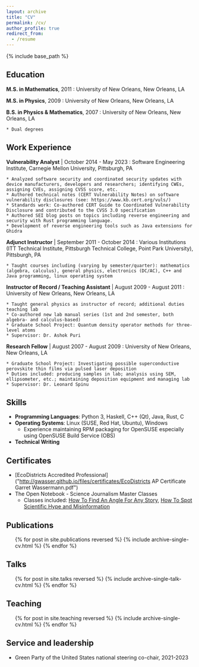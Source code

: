 ```yaml
---
layout: archive
title: "CV"
permalink: /cv/
author_profile: true
redirect_from:
  - /resume
---
```


{% include base_path %}

Education
---------

**M.S. in Mathematics**, 2011
:   University of New Orleans, New Orleans, LA

**M.S. in Physics**, 2009
:   University of New Orleans, New Orleans, LA

**B.S. in Physics & Mathematics**, 2007
:   University of New Orleans, New Orleans, LA

    * Dual degrees

Work Experience
---------------

**Vulnerability Analyst** | October 2014 - May 2023
:   Software Engineering Institute, Carnegie Mellon University, Pittsburgh, PA

    * Analyzed software security and coordinated security updates with device manufacturers, developers and researchers; identifying CWEs, assigning CVEs, assigning CVSS score, etc.
    * Authored technical notes (CERT Vulnerability Notes) on software vulnerability disclosures (see: https://www.kb.cert.org/vuls/)
    * Standards work: Co-authored CERT Guide to Coordinated Vulnerability Disclosure and contributed to the CVSS 3.0 specification
    * Authored SEI blog posts on topics including reverse engineering and security with Rust programming language.
    * Development of reverse engineering tools such as Java extensions for Ghidra

**Adjunct Instructor** | September 2011 - October 2014
:   Various Institutions (ITT Technical Institute, Pittsburgh Technical College, Point Park University), Pittsburgh, PA

    * Taught courses including (varying by semester/quarter): mathematics (algebra, calculus), general physics, electronics (DC/AC), C++ and Java programming, linux operating system
    
**Instructor of Record / Teaching Assistant** | August 2009 - August 2011
:   University of New Orleans, New Orleans, LA

    * Taught general physics as instructor of record; additional duties teaching lab
    * Co-authored new lab manual series (1st and 2nd semester, both algebra- and calculus-based)
    * Graduate School Project: Quantum density operator methods for three-level atoms
    * Supervisor: Dr. Ashok Puri
  
**Research Fellow** | August 2007 - August 2009
:   University of New Orleans, New Orleans, LA

    * Graduate School Project: Investigating possible superconductive perovskite thin films via pulsed laser deposition
    * Duties included: producing samples in lab; analysis using SEM, ellipsometer, etc.; maintaining deposition equipment and managing lab
    * Supervisor: Dr. Leonard Spinu
  
  
Skills
------
* **Programming Languages**: Python 3, Haskell, C++ (Qt), Java, Rust, C
* **Operating Systems**: Linux (SUSE, Red Hat, Ubuntu), Windows
  * Experience maintaining RPM packaging for OpenSUSE especially using OpenSUSE Build Service (OBS)
* **Technical Writing**

Certificates
------------

* [EcoDistricts Accredited Professional]("http://gwasser.github.io/files/certificates/EcoDistricts AP Certificate Garret Wassermann.pdf")
* The Open Notebook - Science Journalism Master Classes
  * Classes included: [How To Find An Angle For Any Story](http://gwasser.github.io/files/certificates/Certificate-of-Completion-TON-Angles-Course.pdf), [How To Spot Scientific Hype and Misinformation](http://gwasser.github.io/files/certificates/Certificate-of-Completion-TON-Hype-Course.pdf)

Publications
------------
  <ul>{% for post in site.publications reversed %}
    {% include archive-single-cv.html %}
  {% endfor %}</ul>
  
Talks
-----
  <ul>{% for post in site.talks reversed %}
    {% include archive-single-talk-cv.html %}
  {% endfor %}</ul>
  
Teaching
--------
  <ul>{% for post in site.teaching reversed %}
    {% include archive-single-cv.html %}
  {% endfor %}</ul>
  
Service and leadership
----------------------
* Green Party of the United States national steering co-chair, 2021-2023

